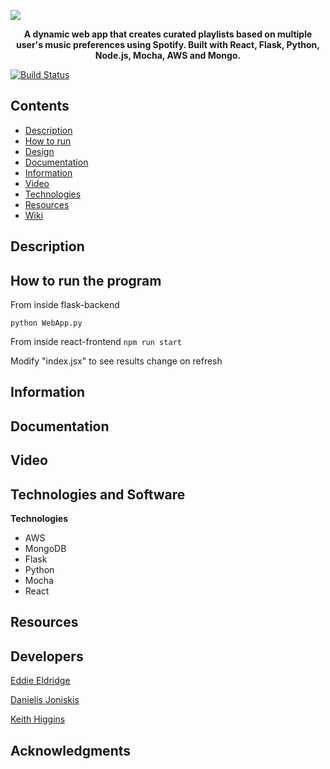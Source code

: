 

<img style="float: center;" src="![WePickLogo](https://user-images.githubusercontent.com/22448079/56498073-17794000-64f8-11e9-904f-782bbb3a2ec3.png)
">

<p align="center">
  <b>A dynamic web app that creates curated playlists based on multiple user's music preferences using Spotify. Built with React, Flask, Python, Node.js, Mocha, AWS and Mongo.</b><br>
</p>



[![Build Status](https://travis-ci.com/WePickOrganization/WePick.svg?branch=master)](https://travis-ci.com/WePickOrganization/WePick)


## Contents
* [Description](#description)
* [How to run](#how-to-run-the-program)
* [Design](https://github.com/Store-Compare-Project/StoreCompare/wiki/Design-Document)
* [Documentation](#documentation)
* [Information](#information)
* [Video](#video)
* [Technologies](#technologies-and-software)
* [Resources](#resources)
* [Wiki](https://github.com/EddieEldridge/GoLangAutomaton/wiki)

## Description

## How to run the program
From inside flask-backend

`python WebApp.py`

From inside react-frontend
`npm run start`

Modify "index.jsx" to see results change on refresh

## Information


## Documentation


## Video

## Technologies and Software
**Technologies**

- AWS
- MongoDB
- Flask
- Python
- Mocha 
- React

## Resources


## Developers
[Eddie Eldridge](https://github.com/EddieEldridge)	
 	 
[Danielis Joniskis](https://github.com/jawneck)
 	 
[Keith Higgins](https://github.com/cian2009/KeithHiggins)

## Acknowledgments
